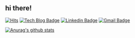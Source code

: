 ## hi there!


[![Hits](https://hits.seeyoufarm.com/api/count/incr/badge.svg?url=https%3A%2F%2Fgithub.com%2Fduodecanol&count_bg=%2379C83D&title_bg=%23555555&icon=&icon_color=%23E7E7E7&title=hits&edge_flat=false)](https://hits.seeyoufarm.com)
[![Tech Blog Badge](http://img.shields.io/badge/-Tech%20blog-black?style=flat-square&logo=github&link=https://duodecanol.tistory.com/)](https://duodecanol.tistory.com/)
[![Linkedin Badge](https://img.shields.io/badge/-LinkedIn-blue?style=flat-square&logo=Linkedin&logoColor=white&link=https://www.linkedin.com/in/hwal-choe-95993a146/)](https://www.linkedin.com/in/hwal-choe-95993a146/)
[![Gmail Badge](https://img.shields.io/badge/Gmail-d14836?style=flat-square&logo=Gmail&logoColor=white&link=mailto:metalhwal@gmail.com)](mailto:metalhwal@gmail.com)

[![Anurag's github stats](https://github-readme-stats.vercel.app/api?username=duodecanol)](https://github.com/anuraghazra/github-readme-stats)

